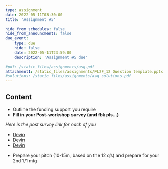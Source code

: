 ```yaml
---
type: assignment
date: 2022-05-11T03:30:00
title: 'Assignment #5'

hide_from_schedules: false
hide_from_announcments: false
due_event:
    type: due
    hide: false
    date: 2022-05-11T23:59:00
    description: 'Assignment #5 due'

#pdf: /static_files/assignments/asg.pdf
attachment1: /static_files/assignments/FL2F_12 Question template.pptx
#solutions: /static_files/assignments/asg_solutions.pdf
---
```

## Content
- Outline the funding support you require
- **Fill in your Post-workshop survey (and fbk pls…)**

*Here is the post survey link for each of you*

* [Devin](https://arxiv.org/pdf/2107.02299.pdf)
* [Devin](https://arxiv.org/pdf/2107.02299.pdf)
* [Devin](https://arxiv.org/pdf/2107.02299.pdf)

- Prepare your pitch (10-15m, based on the 12 q’s) and prepare for your 2nd 1/1 mtg



